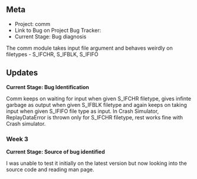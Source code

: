 ## Meta
* Project: comm
* Link to Bug on Project Bug Tracker: 
* Current Stage: Bug diagnosis  

The comm module takes input file argument and behaves weirdly on filetypes - S_IFCHR, S_IFBLK, S_IFIFO


## Updates

**Current Stage: Bug Identification**

Comm keeps on waiting for input when given S_IFCHR filetype, gives infinte garbage as output when given S_IFBLK filetype and again keeps on taking input when given S_IFIFO file type as input.
In Crash Simulator, ReplayDataError is thrown only for S_IFCHR filetype, rest works fine with Crash simulator.

### Week 3

**Current Stage: Source of bug identified**

I was unable to test it initially on the latest version but now looking into the source code and reading man page.
